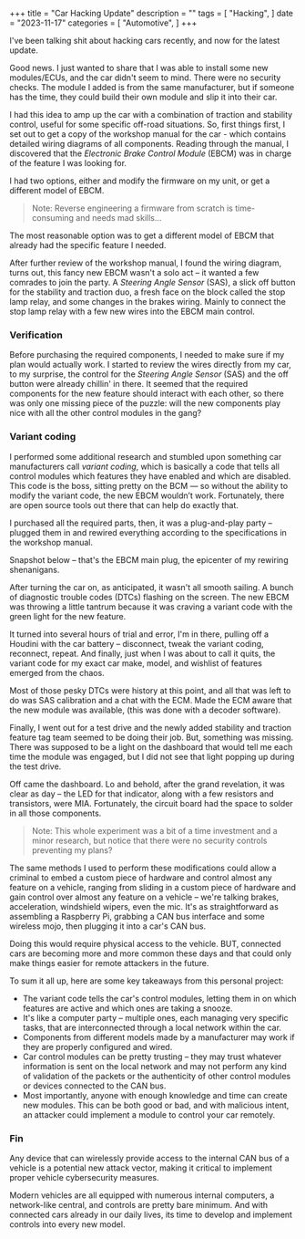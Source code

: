 +++
title = "Car Hacking Update"
description = ""
tags = [
    "Hacking",
]
date = "2023-11-17"
categories = [
    "Automotive",
]
+++

I've been talking shit about hacking cars recently, and now for the latest update.

Good news. I just wanted to share that I was able to install some new modules/ECUs, and the car didn't seem to mind. There were no security checks. The module I added is from the same manufacturer, but if someone has the time, they could build their own module and slip it into their car.

I had this idea to amp up the car with a combination of traction and stability control, useful for some specific off-road situations. So, first things first, I set out to get a copy of the workshop manual for the car - which contains detailed wiring diagrams of all components. Reading through the manual, I discovered that the *Electronic Brake Control Module* (EBCM) was in charge of the feature I was looking for.

I had two options, either and modify the firmware on my unit, or get a different model of EBCM.

> Note: Reverse engineering a firmware from scratch is time-consuming and needs mad skills...

The most reasonable option was to get a different model of EBCM that already had the specific feature I needed.

After further review of the workshop manual, I found the wiring diagram, turns out, this fancy new EBCM wasn't a solo act – it wanted a few comrades to join the party. A *Steering Angle Sensor* (SAS), a slick off button for the stability and traction duo, a fresh face on the block called the stop lamp relay, and some changes in the brakes wiring. Mainly to connect the stop lamp relay with a few new wires into the EBCM main control.

### Verification
Before purchasing the required components, I needed to make sure if my plan would actually work. I started to review the wires directly from my car, to my surprise, the control for the *Steering Angle Sensor* (SAS) and the off button were already chillin' in there. It seemed that the required components for the new feature should interact with each other, so there was only one missing piece of the puzzle: will the new components play nice with all the other control modules in the gang?

### Variant coding
I performed some additional research and stumbled upon something car manufacturers call *variant coding*, which is basically a code that tells all control modules which features they have enabled and which are disabled. This code is the boss, sitting pretty on the BCM — so without the ability to modify the variant code, the new EBCM wouldn’t work. Fortunately, there are open source tools out there that can help do exactly that.

I purchased all the required parts, then, it was a plug-and-play party – plugged them in and rewired everything according to the specifications in the workshop manual.

Snapshot below – that's the EBCM main plug, the epicenter of my rewiring shenanigans.

After turning the car on, as anticipated, it wasn't all smooth sailing. A bunch of diagnostic trouble codes (DTCs) flashing on the screen. The new EBCM was throwing a little tantrum because it was craving a variant code with the green light for the new feature.

It turned into several hours of trial and error, I'm in there, pulling off a Houdini with the car battery – disconnect, tweak the variant coding, reconnect, repeat. And finally, just when I was about to call it quits, the variant code for my exact car make, model, and wishlist of features emerged from the chaos.

Most of those pesky DTCs were history at this point, and all that was left to do was SAS calibration and a chat with the ECM. Made the ECM aware that the new module was available, (this was done with a decoder software).

Finally, I went out for a test drive and the newly added stability and traction feature tag team seemed to be doing their job. But, something was missing. There was supposed to be a light on the dashboard that would tell me each time the module was engaged, but I did not see that light popping up during the test drive.

Off came the dashboard. Lo and behold, after the grand revelation, it was clear as day – the LED for that indicator, along with a few resistors and transistors, were MIA. Fortunately, the circuit board had the space to solder in all those components.

> Note: This whole experiment was a bit of a time investment and a minor research, but notice that there were no security controls preventing my plans?

The same methods I used to perform these modifications could allow a criminal to embed a custom piece of hardware and control almost any feature on a vehicle, ranging from sliding in a custom piece of hardware and gain control over almost any feature on a vehicle – we're talking brakes, acceleration, windshield wipers, even the mic. It's as straightforward as assembling a Raspberry Pi, grabbing a CAN bus interface and some wireless mojo, then plugging it into a car's CAN bus.

Doing this would require physical access to the vehicle. BUT, connected cars are becoming more and more common these days and that could only make things easier for remote attackers in the future.

To sum it all up, here are some key takeaways from this personal project:

- The variant code tells the car's control modules, letting them in on which features are active and which ones are taking a snooze.
- It's like a computer party – multiple ones, each managing very specific tasks, that are interconnected through a local network within the car.
- Components from different models made by a manufacturer may work if they are properly configured and wired.
- Car control modules can be pretty trusting – they may trust whatever information is sent on the local network and may not perform any kind of validation of the packets or the authenticity of other control modules or devices connected to the CAN bus.
- Most importantly, anyone with enough knowledge and time can create new modules. This can be both good or bad, and with malicious intent, an attacker could implement a module to control your car remotely.

### Fin
Any device that can wirelessly provide access to the internal CAN bus of a vehicle is a potential new attack vector, making it critical to implement proper vehicle cybersecurity measures.

Modern vehicles are all equipped with numerous internal computers, a network-like central, and controls are pretty bare minimum. And with connected cars already in our daily lives, its time to develop and implement controls into every new model.
